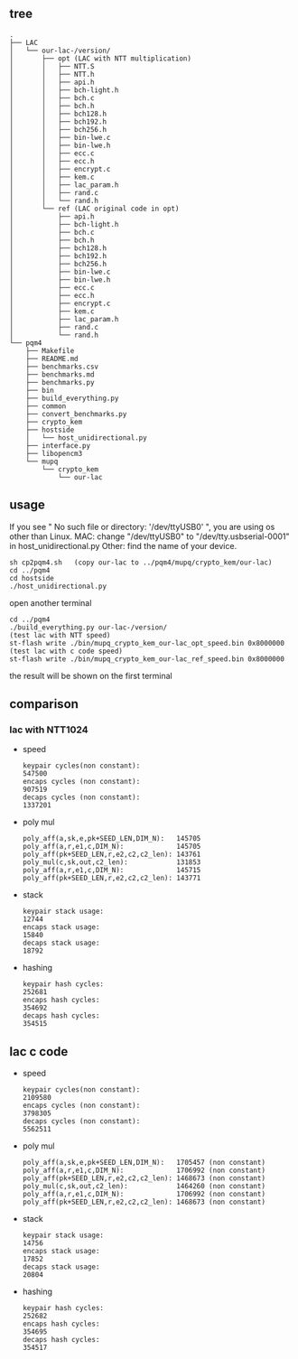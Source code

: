 ## tree
```
.
├── LAC
│   └── our-lac-/version/
│       ├── opt (LAC with NTT multiplication)
│       │   ├── NTT.S
│       │   ├── NTT.h
│       │   ├── api.h
│       │   ├── bch-light.h
│       │   ├── bch.c
│       │   ├── bch.h
│       │   ├── bch128.h
│       │   ├── bch192.h
│       │   ├── bch256.h
│       │   ├── bin-lwe.c
│       │   ├── bin-lwe.h
│       │   ├── ecc.c
│       │   ├── ecc.h
│       │   ├── encrypt.c
│       │   ├── kem.c
│       │   ├── lac_param.h
│       │   ├── rand.c
│       │   └── rand.h	
│       └── ref (LAC original code in opt)
│           ├── api.h
│           ├── bch-light.h
│           ├── bch.c
│           ├── bch.h
│           ├── bch128.h
│           ├── bch192.h
│           ├── bch256.h
│           ├── bin-lwe.c
│           ├── bin-lwe.h
│           ├── ecc.c
│           ├── ecc.h
│           ├── encrypt.c
│           ├── kem.c
│           ├── lac_param.h
│           ├── rand.c
│           └── rand.h
└── pqm4
    ├── Makefile
    ├── README.md
    ├── benchmarks.csv
    ├── benchmarks.md
    ├── benchmarks.py
    ├── bin
    ├── build_everything.py
    ├── common
    ├── convert_benchmarks.py
    ├── crypto_kem
    ├── hostside
    │   └── host_unidirectional.py
    ├── interface.py
    ├── libopencm3
    └── mupq
        └── crypto_kem
            └── our-lac
```
## usage
If you see " No such file or directory: '/dev/ttyUSB0' ", you are using os other than Linux.
MAC: change "/dev/ttyUSB0" to "/dev/tty.usbserial-0001" in host_unidirectional.py 
Other: find the name of your device.
```
sh cp2pqm4.sh   (copy our-lac to ../pqm4/mupq/crypto_kem/our-lac)
cd ../pqm4
cd hostside
./host_unidirectional.py
```
open another terminal
```
cd ../pqm4
./build_everything.py our-lac-/version/
(test lac with NTT speed)
st-flash write ./bin/mupq_crypto_kem_our-lac_opt_speed.bin 0x8000000
(test lac with c code speed)
st-flash write ./bin/mupq_crypto_kem_our-lac_ref_speed.bin 0x8000000
```
the result will be shown on the first terminal

## comparison
### lac with NTT1024
 - speed
	```
	keypair cycles(non constant):  
	547500
	encaps cycles (non constant):
	907519
	decaps cycles (non constant):
	1337201
	```
- poly mul
	```
	poly_aff(a,sk,e,pk+SEED_LEN,DIM_N):   145705
	poly_aff(a,r,e1,c,DIM_N):             145705
	poly_aff(pk+SEED_LEN,r,e2,c2,c2_len): 143761
	poly_mul(c,sk,out,c2_len):            131853
	poly_aff(a,r,e1,c,DIM_N):             145715
	poly_aff(pk+SEED_LEN,r,e2,c2,c2_len): 143771
	```
- stack
	```
	keypair stack usage:
	12744
	encaps stack usage:
	15840
	decaps stack usage:
	18792
	```
- hashing
	```
	keypair hash cycles:
	252681
	encaps hash cycles:
	354692
	decaps hash cycles:
	354515
	```
## lac c code
- speed
	```
	keypair cycles(non constant):  
	2109580
	encaps cycles (non constant):
	3798305
	decaps cycles (non constant):
	5562511
	```
- poly mul
	```
	poly_aff(a,sk,e,pk+SEED_LEN,DIM_N):   1705457 (non constant)
	poly_aff(a,r,e1,c,DIM_N):             1706992 (non constant)
	poly_aff(pk+SEED_LEN,r,e2,c2,c2_len): 1468673 (non constant)
	poly_mul(c,sk,out,c2_len):            1464260 (non constant)
	poly_aff(a,r,e1,c,DIM_N):             1706992 (non constant)
	poly_aff(pk+SEED_LEN,r,e2,c2,c2_len): 1468673 (non constant)
	```
- stack
	```
	keypair stack usage:
	14756
	encaps stack usage:
	17852
	decaps stack usage:
	20804
	```
- hashing
	```
	keypair hash cycles:
	252682
	encaps hash cycles:
	354695
	decaps hash cycles:
	354517
	```
